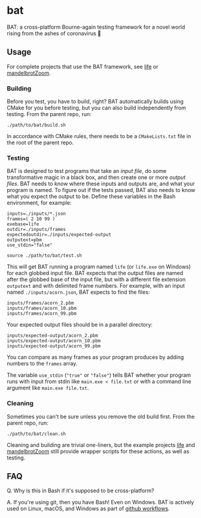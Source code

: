 
# bat
BAT:  a cross-platform Bourne-again testing framework for a novel world rising from the ashes of coronavirus 🦇

## Usage
For complete projects that use the BAT framework, see [life](https://github.com/JeffIrwin/life) or [mandelbrotZoom](https://github.com/JeffIrwin/mandelbrotZoom).

### Building
Before you test, you have to build, right?  BAT automatically builds using CMake for you before testing, but you can also build independently from testing.  From the parent repo, run:

    ./path/to/bat/build.sh

In accordance with CMake rules, there needs to be a `CMakeLists.txt` file in the root of the parent repo.

### Testing
BAT is designed to test programs that take an *input file*, do some transformative magic in a black box, and then create one or more *output files*.  BAT needs to know where these inputs and outputs are, and what your program is named.  To figure out if the tests passed, BAT also needs to know what you expect the output to be.  Define these variables in the Bash environment, for example:

    inputs=./inputs/*.json
    frames=( 2 10 99 )
    exebase=life
    outdir=./inputs/frames
    expectedoutdir=./inputs/expected-output
    outputext=pbm
    use_stdin="false"
    
    source ./path/to/bat/test.sh

This will get BAT running a program named `life` (or `life.exe` on Windows) for each globbed input file.  BAT expects that the output files are named after the globbed base of the input file, but with a different file extension `outputext` and with delimited frame numbers.  For example, with an input named `./inputs/acorn.json`, BAT expects to find the files:

    inputs/frames/acorn_2.pbm
    inputs/frames/acorn_10.pbm
    inputs/frames/acorn_99.pbm

Your expected output files should be in a parallel directory:

    inputs/expected-output/acorn_2.pbm
    inputs/expected-output/acorn_10.pbm
    inputs/expected-output/acorn_99.pbm

You can compare as many frames as your program produces by adding numbers to the `frames` array.

The variable `use_stdin` (`"true"` or `"false"`) tells BAT whether your program runs with input from stdin like `main.exe < file.txt` or with a command line argument like `main.exe file.txt`.

### Cleaning
Sometimes you can't be sure unless you remove the old build first.  From the parent repo, run:

    ./path/to/bat/clean.sh

Cleaning and building are trivial one-liners, but the example projects [life](https://github.com/JeffIrwin/life) and [mandelbrotZoom](https://github.com/JeffIrwin/mandelbrotZoom) still provide wrapper scripts for these actions, as well as testing.

## FAQ

Q.  Why is this in Bash if it's supposed to be cross-platform?

A.  If you're using git, then you have Bash!  Even on Windows.  BAT is actively used on Linux, macOS, and Windows as part of [github workflows](https://github.com/JeffIrwin/life/blob/master/.github/workflows/main.yml).

